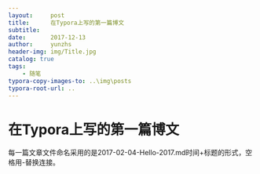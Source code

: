 ```yaml
---
layout:     post
title:      在Typora上写的第一篇博文
subtitle:   
date:       2017-12-13
author:     yunzhs
header-img: img/Title.jpg
catalog: true
tags:
    - 随笔
typora-copy-images-to: ..\img\posts
typora-root-url: ..
---
```


# 在Typora上写的第一篇博文

每一篇文章文件命名采用的是2017-02-04-Hello-2017.md时间+标题的形式，空格用-替换连接。

















